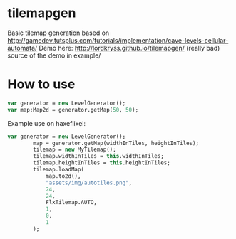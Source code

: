 tilemapgen
==========

Basic tilemap generation based on http://gamedev.tutsplus.com/tutorials/implementation/cave-levels-cellular-automata/
Demo here: http://lordkryss.github.io/tilemapgen/ (really bad) source of the demo in example/

How to use
==========
```haxe
var generator = new LevelGenerator();
var map:Map2d = generator.getMap(50, 50);
```

Example use on haxeflixel:

```haxe
var generator = new LevelGenerator();
		map = generator.getMap(widthInTiles, heightInTiles);
		tilemap = new MyTilemap();
		tilemap.widthInTiles = this.widthInTiles;
		tilemap.heightInTiles = this.heightInTiles;
		tilemap.loadMap(
			map.to2d(),
			"assets/img/autotiles.png",
			24,
			24,
			FlxTilemap.AUTO,
			1,
			0,
			1
		);
```
